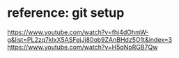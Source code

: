 # reference: git setup
https://www.youtube.com/watch?v=fhi4dOhmW-g&list=PL2zq7klxX5ASFejJj80ob9ZAnBHdz5O1t&index=3
https://www.youtube.com/watch?v=H5qNpRGB7Qw
